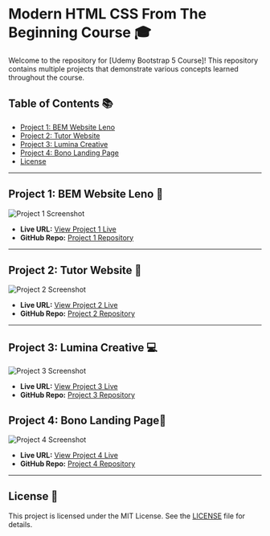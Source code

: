 # Modern HTML CSS From The Beginning Course 🎓

Welcome to the repository for [Udemy Bootstrap 5 Course]! This repository contains multiple projects that demonstrate various concepts learned throughout the course.


## Table of Contents 📚
- [Project 1: BEM Website Leno](#project-1-project-title)
- [Project 2: Tutor Website](#project-2-project-title)
- [Project 3: Lumina Creative](#project-3-project-title)
- [Project 4: Bono Landing Page](#project-3-project-title)
- [License](#license)

---

## Project 1: BEM Website Leno 🚀

![Project 1 Screenshot](https://i.ibb.co.com/WxzLdVF/image9.png)

- **Live URL:** [View Project 1 Live](https://udemy-html.azimdev.me/leno/index.html#)
- **GitHub Repo:** [Project 1 Repository](https://github.com/Azim-Islam/Modern-HTML-CSS-From-The-Beginning/tree/main/leno)

---

## Project 2: Tutor Website 🌟

![Project 2 Screenshot](https://i.ibb.co.com/ZTnRpt3/image2.png)

- **Live URL:** [View Project 2 Live](https://udemy-html.azimdev.me/tutor/index.html#home)
- **GitHub Repo:** [Project 2 Repository](https://github.com/Azim-Islam/Modern-HTML-CSS-From-The-Beginning/tree/main/tutor)

---

## Project 3: Lumina Creative 💻

![Project 3 Screenshot](https://i.ibb.co.com/wMXt841/image5.png)

- **Live URL:** [View Project 3 Live](https://udemy-html.azimdev.me/lumina-creative/index.html)
- **GitHub Repo:** [Project 3 Repository](https://github.com/Azim-Islam/Modern-HTML-CSS-From-The-Beginning/tree/main/lumina-creative)


## Project 4: Bono Landing Page💎

![Project 4 Screenshot](https://i.ibb.co.com/sR0Q3tC/image6.png)

- **Live URL:** [View Project 4 Live](https://udemy-html.azimdev.me/bono-landing-form/index.html)
- **GitHub Repo:** [Project 4 Repository](https://github.com/Azim-Islam/Modern-HTML-CSS-From-The-Beginning/tree/main/bono-landing-form)
---

## License 📜

This project is licensed under the MIT License. See the [LICENSE](./LICENSE) file for details.
